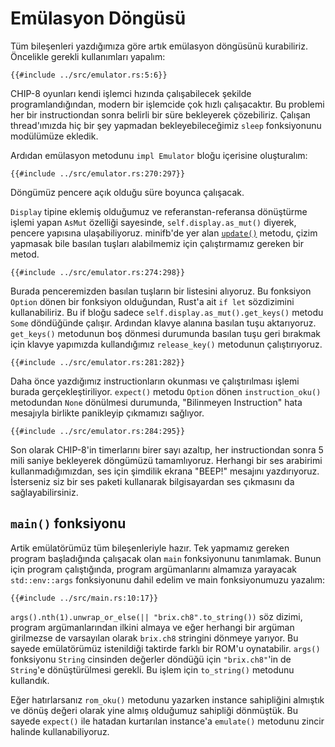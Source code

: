 # Emülasyon Döngüsü

Tüm bileşenleri yazdığımıza göre artık emülasyon döngüsünü kurabiliriz.
Öncelikle gerekli kullanımları yapalım:

```rust,no_run,noplaypen
{{#include ../src/emulator.rs:5:6}}
```

CHIP-8 oyunları kendi işlemci hızında çalışabilecek şekilde
programlandığından, modern bir işlemcide çok hızlı çalışacaktır. Bu
problemi her bir instructiondan sonra belirli bir süre bekleyerek
çözebiliriz. Çalışan thread'ımızda hiç bir şey yapmadan bekleyebileceğimiz
`sleep` fonksiyonunu modülümüze ekledik.

Ardıdan emülasyon metodunu `impl Emulator` bloğu içerisine oluşturalım:

```rust,no_run,noplaypen
{{#include ../src/emulator.rs:270:297}}
```

Döngümüz pencere açık olduğu süre boyunca çalışacak.

`Display` tipine eklemiş olduğumuz ve referanstan-referansa dönüştürme
işlemi yapan `AsMut` özelliği sayesinde, `self.display.as_mut()` diyerek,
pencere yapısına ulaşabiliyoruz. minifb'de yer alan
[`update()`](https://docs.rs/minifb/0.13.0/minifb/struct.Window.html#method.update)
metodu, çizim yapmasak bile basılan tuşları alabilmemiz için çalıştırmamız
gereken bir metod.

```rust,no_run,noplaypen
{{#include ../src/emulator.rs:274:298}}
```

Burada penceremizden basılan tuşların bir listesini alıyoruz. Bu fonksiyon
`Option` dönen bir fonksiyon olduğundan, Rust'a ait `if let` sözdizimini
kullanabiliriz. Bu if bloğu sadece `self.display.as_mut().get_keys()`
metodu `Some` döndüğünde çalışır. Ardından klavye alanına basılan tuşu
aktarıyoruz. `get_keys()` metodunun boş dönmesi durumunda basılan tuşu
geri bırakmak için klavye yapımızda kullandığımız `release_key()` metodunun
çalıştırıyoruz.

```rust,no_run,noplaypen
{{#include ../src/emulator.rs:281:282}}
```

Daha önce yazdığımız instructionların okunması ve çalıştırılması işlemi
burada gerçekleştiriliyor. `expect()` metodu `Option` dönen
`instruction_oku()` metodundan `None` dönülmesi durumunda, "Bilinmeyen
Instruction" hata mesajıyla birlikte panikleyip çıkmamızı sağlıyor.

```rust,no_run,noplaypen
{{#include ../src/emulator.rs:284:295}}
```

Son olarak CHIP-8'in timerlarını birer sayı azaltıp, her instructiondan
sonra 5 mili saniye bekleyerek döngümüzü tamamlıyoruz. Herhangi bir ses
arabirimi kullanmadığımızdan, ses için şimdilik ekrana "BEEP!" mesajını
yazdırıyoruz. İsterseniz siz bir ses paketi kullanarak bilgisayardan ses
çıkmasını da sağlayabilirsiniz.

## `main()` fonksiyonu

Artik emülatörümüz tüm bileşenleriyle hazır. Tek yapmamız gereken program
başladığında çalışacak olan `main` fonksiyonunu tanımlamak. Bunun için
program çalıştığında, program argümanlarını almamıza yarayacak
`std::env::args` fonksiyonunu dahil edelim ve main fonksiyonumuzu yazalım:

```rust,no_run,noplaypen
{{#include ../src/main.rs:10:17}}
```

`args().nth(1).unwrap_or_else(|| "brix.ch8".to_string())` söz dizimi,
program argümanlarından ilkini almaya ve eğer herhangi bir argüman
girilmezse de varsayılan olarak `brix.ch8` stringini dönmeye yarıyor. Bu
sayede emülatörümüz istenildiği taktirde farklı bir ROM'u oynatabilir.
`args()` fonksiyonu `String` cinsinden değerler döndüğü için
`"brix.ch8"`'in de `String`'e dönüştürülmesi gerekli. Bu işlem için
`to_string()` metodunu kullandık.

Eğer hatırlarsanız `rom_oku()` metodunu yazarken instance sahipliğini
almıştık ve dönüş değeri olarak yine almış olduğumuz sahipliği dönmüştük.
Bu sayede `expect()` ile hatadan kurtarılan instance'a `emulate()` metodunu
zincir halinde kullanabiliyoruz.
